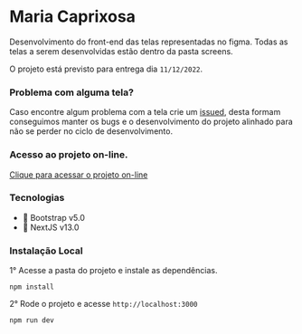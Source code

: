 
# Maria Caprixosa
Desenvolvimento do front-end das telas representadas no figma. 
Todas as telas a serem desenvolvidas estão dentro da pasta screens. 

O projeto está previsto para entrega dia `11/12/2022`.

### Problema com alguma tela? 

Caso encontre algum problema com a tela crie um [issued](https://github.com/allandiegoasilva/maria-caprixosa/issues/new), desta formam conseguimos manter os bugs e o desenvolvimento do projeto alinhado para não se perder no ciclo de desenvolvimento. 

### Acesso ao projeto on-line. 

[Clique para acessar o projeto on-line](https://google.com)

### Tecnologias 

- :art: Bootstrap v5.0 
- :rocket: NextJS v13.0


### Instalação Local 

1° Acesse a pasta do projeto e instale as dependências.
```
npm install 
```

2° Rode o projeto e acesse `http://localhost:3000`

```
npm run dev 
```